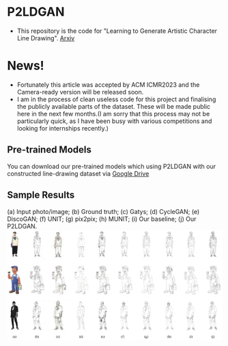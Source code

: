 # P2LDGAN
- This repository is the code for "Learning to Generate Artistic Character Line Drawing". [Arxiv](https://arxiv.org/abs/2206.02998)

# News!
- Fortunately this article was accepted by ACM ICMR2023 and the Camera-ready version will be released soon.
- I am in the process of clean useless code for this project and finalising the publicly available parts of the dataset. These will be made public here in the next few months.(I am sorry that this process may not be particularly quick, as I have been busy with various competitions and looking for internships recently.)

## Pre-trained Models
You can download our pre-trained models which using P2LDGAN with our constructed line-drawing dataset via [Google Drive](https://drive.google.com/file/d/1To4V_Btc3QhCLBWZ0PdSNgC1cbm3isHP/view?usp=sharing)

## Sample Results
(a) Input photo/image; (b) Ground truth; (c) Gatys; (d) CycleGAN; (e) DiscoGAN; (f) UNIT; (g) pix2pix; (h) MUNIT; (i) Our baseline; (j) Our P2LDGAN.
<img src = 'imgs/example.jpg'>
